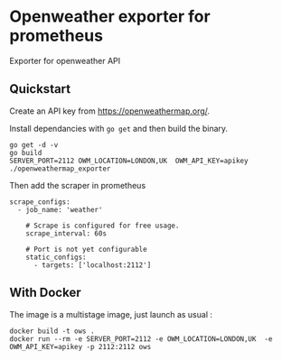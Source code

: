 # Openweather exporter for prometheus


Exporter for openweather API


## Quickstart

Create an API key from https://openweathermap.org/.

Install dependancies with `go get` and then build the binary.

```
go get -d -v
go build
SERVER_PORT=2112 OWM_LOCATION=LONDON,UK  OWM_API_KEY=apikey ./openweathermap_exporter
```

Then add the scraper in prometheus

```
scrape_configs:
  - job_name: 'weather'

    # Scrape is configured for free usage.
    scrape_interval: 60s

    # Port is not yet configurable
    static_configs:
      - targets: ['localhost:2112']
```



## With Docker

The image is a multistage image, just launch as usual :

```
docker build -t ows .
docker run --rm -e SERVER_PORT=2112 -e OWM_LOCATION=LONDON,UK  -e OWM_API_KEY=apikey -p 2112:2112 ows
```
